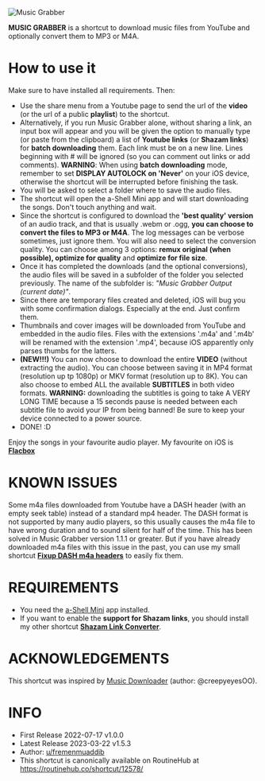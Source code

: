 ![Music Grabber](https://i.ibb.co/VBgX7bk/Music-Grabber-Shortcut.png)

**MUSIC GRABBER** is a shortcut to download music files from YouTube and optionally convert them to MP3 or M4A.  
  
How to use it  
===========
Make sure to have installed all requirements. Then:   
  
  - Use the share menu from a Youtube page to send the url of the **video** (or the url of a public **playlist**) to the shortcut.  
  - Alternatively, if you run Music Grabber alone, without sharing a link, an input box will appear and you will be given the option to manually type (or paste from the clipboard) a list of **Youtube links** (or **Shazam links**) for **batch downloading** them. Each link must be on a new line. Lines beginning with # will be ignored (so you can comment out links or add comments). **WARNING**: When using **batch downloading** mode, remember to set **DISPLAY AUTOLOCK on 'Never'** on your iOS device, otherwise the shortcut will be interrupted before finishing the task.  
  - You will be asked to select a folder where to save the audio files.  
  - The shortcut will open the a-Shell Mini app and will start downloading the songs. Don't touch anything and wait.  
  - Since the shortcut is configured to download the **'best quality' version** of an audio track, and that is usually .webm or .ogg, **you can choose to convert the files to MP3 or M4A**. The log messages can be verbose sometimes, just ignore them. You will also need to select the conversion quality. You can choose among 3 options: **remux original (when possible), optimize for quality** and **optimize for file size**.  
  - Once it has completed the downloads (and the optional conversions), the audio files will be saved in a subfolder of the folder you selected previously. The name of the subfolder is: *"Music Grabber Output (current date)"*.  
  - Since there are temporary files created and deleted, iOS will bug you with some confirmation dialogs. Especially at the end. Just confirm them.  
  - Thumbnails and cover images will be downloaded from YouTube and embedded in the audio files. Files with the extensions '.m4a' and '.m4b' will be renamed with the extension '.mp4', because iOS apparently only parses thumbs for the latters.  
  - **(NEW!!!)** You can now choose to download the entire **VIDEO** (without extracting the audio). You can choose between saving it in MP4 format (resolution up tp 1080p) or MKV format (resolution up to 8K). You can also choose to embed ALL the available **SUBTITLES** in both video formats. **WARNING:** downloading the subtitles is going to take A VERY LONG TIME because a 15 seconds pause is needed between each subtitle file to avoid your IP from being banned! Be sure to keep your device connected to a power source.  
  - DONE! :D  
  
Enjoy the songs in your favourite audio player. My favourite on iOS is [**Flacbox**](https://itunes.apple.com/us/app/flacbox-flac-player-music/)  
  

KNOWN ISSUES
============
Some m4a files downloaded from Youtube have a DASH header (with an empty seek table) instead of a standard mp4 header. The DASH format is not supported by many audio players, so this usually causes the m4a file to have wrong duration and to sound silent for half of the time. This has been solved in Music Grabber version 1.1.1 or greater. But if you have already downloaded m4a files with this issue in the past, you can use my small shortcut  [**Fixup DASH m4a headers**](https://routinehub.co/shortcut/12614/) to easily fix them.  
  

REQUIREMENTS  
=============
 - You need the [a-Shell Mini](https://apps.apple.com/ao/app/a-shell-mini/\id1543537943) app installed.  
 - If you want to enable the **support for Shazam links**, you should install my other shortcut [**Shazam Link Converter**](https://routinehub.co/shortcut/12313/).  
  

  
ACKNOWLEDGEMENTS  
===================
This shortcut was inspired by [Music Downloader](https://routinehub.co/shortcut/6400/) (author: @creepyeyesOO).  

  
INFO  
====
 - First Release 2022-07-17 v1.0.0  
 - Latest Release 2023-03-22 v1.5.3  
 - Author: [u/fremenmuaddib](https://www.reddit.com/user/fremenmuaddib/)  
 - This shortcut is canonically available on RoutineHub at https://routinehub.co/shortcut/12578/  
 